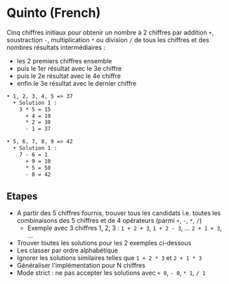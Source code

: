 # Quinto (French)

Cinq chiffres initiaux pour obtenir un nombre à 2 chiffres
par addition `+`, soustraction `-`, multiplication `*` ou division `/`
de tous les chiffres et des nombres résultats intermédiaires :
- les 2 premiers chiffres ensemble
- puis le 1er résultat avec le 3e chiffre
- puis le 2e résultat avec le 4e chiffre
- enfin le 3e résultat avec le dernier chiffre

```txt
• 1, 2, 3, 4, 5 => 37
  • Solution 1 :
    3 * 5 = 15
      + 4 = 19
      * 2 = 38
      - 1 = 37

• 5, 6, 7, 8, 9 => 42
  • Solution 1 :
    7 - 6 = 1
      + 9 = 10
      * 5 = 50
      - 8 = 42
```

## Etapes

- A partir des 5 chiffres fournis, trouver tous les candidats i.e. toutes les combinaisons des 5 chiffres et de 4 opérateurs (parmi `+`, `-`, `*`, `/`)
  - Exemple avec 3 chiffres 1, 2, 3 : `1 + 2 + 3`, `1 + 2 - 3`, ... `2 + 1 + 3`, ...
- Trouver toutes les solutions pour les 2 exemples ci-dessous
- Les classer par ordre alphabétique
- Ignorer les solutions similaires telles que `1 + 2 * 3` et `2 + 1 * 3`
- Généraliser l'implémentation pour N chiffres
- Mode strict : ne pas accepter les solutions avec `+ 0`, `- 0`, `* 1`, `/ 1`
